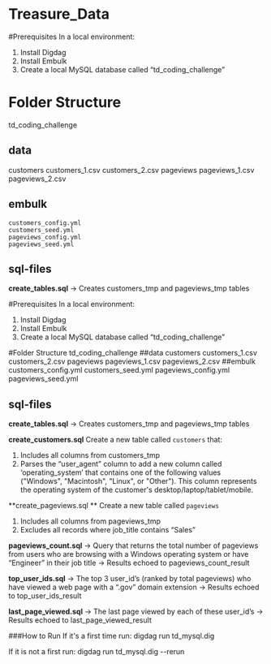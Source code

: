 # Treasure_Data
#Prerequisites
In a local environment:
1. Install Digdag
2. Install Embulk
3. Create a local MySQL database called “td_coding_challenge”

# Folder Structure
td_coding_challenge

## data
customers
    customers_1.csv
    customers_2.csv
pageviews
    pageviews_1.csv
    pageviews_2.csv
## embulk
    customers_config.yml
    customers_seed.yml
    pageviews_config.yml
    pageviews_seed.yml
## sql-files
**create_tables.sql** -> Creates customers_tmp and pageviews_tmp tables

#Prerequisites
In a local environment:
1. Install Digdag
2. Install Embulk
3. Create a local MySQL database called “td_coding_challenge”

#Folder Structure
td_coding_challenge
##data
customers
    customers_1.csv
    customers_2.csv
pageviews
    pageviews_1.csv
    pageviews_2.csv
##embulk
    customers_config.yml
    customers_seed.yml
    pageviews_config.yml
    pageviews_seed.yml
## sql-files
**create_tables.sql** -> Creates customers_tmp and pageviews_tmp tables

**create_customers.sql** 
  Create a new table called `customers` that:
  1. Includes all columns from customers_tmp
  2. Parses the “user_agent” column to add a new column called ‘operating_system’ that contains one
     of the following values ("Windows", "Macintosh", "Linux", or "Other"). This column represents the operating system of the customer's desktop/laptop/tablet/mobile.

**create_pageviews.sql ** 
  Create a new table called `pageviews`
  1. Includes all columns from pageviews_tmp
  2. Excludes all records where job_title contains “Sales”

**pageviews_count.sql** -> Query that returns the total number of pageviews from users who are browsing with a Windows operating system or have “Engineer” in their job title -> Results echoed to  pageviews_count_result

**top_user_ids.sql** -> The top 3 user_id’s (ranked by total pageviews) who have viewed a web page with a “.gov” domain extension -> Results echoed to top_user_ids_result

**last_page_viewed.sql** -> The last page viewed by each of these user_id’s -> Results echoed to last_page_viewed_result


###How to Run
If it's a first time run:
digdag run td_mysql.dig

If it is not a first run:
digdag run td_mysql.dig --rerun
